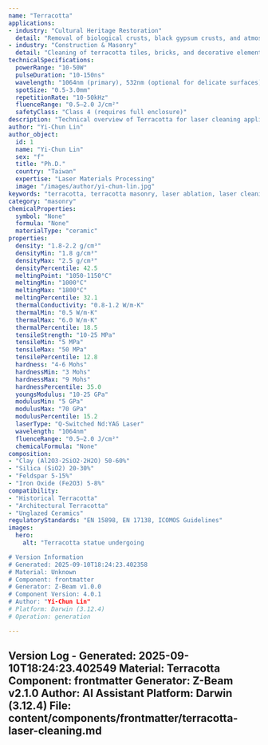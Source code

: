 ```yaml
---
name: "Terracotta"
applications:
- industry: "Cultural Heritage Restoration"
  detail: "Removal of biological crusts, black gypsum crusts, and atmospheric pollutants from terracotta artifacts and architectural elements"
- industry: "Construction & Masonry"
  detail: "Cleaning of terracotta tiles, bricks, and decorative elements without damaging the porous ceramic body"
technicalSpecifications:
  powerRange: "10-50W"
  pulseDuration: "10-150ns"
  wavelength: "1064nm (primary), 532nm (optional for delicate surfaces)"
  spotSize: "0.5-3.0mm"
  repetitionRate: "10-50kHz"
  fluenceRange: "0.5–2.0 J/cm²"
  safetyClass: "Class 4 (requires full enclosure)"
description: "Technical overview of Terracotta for laser cleaning applications, focusing on the interaction of near-infrared wavelengths with the clay-based ceramic matrix for precise contaminant removal."
author: "Yi-Chun Lin"
author_object:
  id: 1
  name: "Yi-Chun Lin"
  sex: "f"
  title: "Ph.D."
  country: "Taiwan"
  expertise: "Laser Materials Processing"
  image: "/images/author/yi-chun-lin.jpg"
keywords: "terracotta, terracotta masonry, laser ablation, laser cleaning, non-contact cleaning, pulsed fiber laser, surface contamination removal, industrial laser parameters, thermal processing, surface restoration, cultural heritage, brick cleaning"
category: "masonry"
chemicalProperties:
  symbol: "None"
  formula: "None"
  materialType: "ceramic"
properties:
  density: "1.8-2.2 g/cm³"
  densityMin: "1.8 g/cm³"
  densityMax: "2.5 g/cm³"
  densityPercentile: 42.5
  meltingPoint: "1050-1150°C"
  meltingMin: "1000°C"
  meltingMax: "1800°C"
  meltingPercentile: 32.1
  thermalConductivity: "0.8-1.2 W/m·K"
  thermalMin: "0.5 W/m·K"
  thermalMax: "6.0 W/m·K"
  thermalPercentile: 18.5
  tensileStrength: "10-25 MPa"
  tensileMin: "5 MPa"
  tensileMax: "50 MPa"
  tensilePercentile: 12.8
  hardness: "4-6 Mohs"
  hardnessMin: "3 Mohs"
  hardnessMax: "9 Mohs"
  hardnessPercentile: 35.0
  youngsModulus: "10-25 GPa"
  modulusMin: "5 GPa"
  modulusMax: "70 GPa"
  modulusPercentile: 15.2
  laserType: "Q-Switched Nd:YAG Laser"
  wavelength: "1064nm"
  fluenceRange: "0.5–2.0 J/cm²"
  chemicalFormula: "None"
composition:
- "Clay (Al2O3·2SiO2·2H2O) 50-60%"
- "Silica (SiO2) 20-30%"
- "Feldspar 5-15%"
- "Iron Oxide (Fe2O3) 5-8%"
compatibility:
- "Historical Terracotta"
- "Architectural Terracotta"
- "Unglazed Ceramics"
regulatoryStandards: "EN 15898, EN 17138, ICOMOS Guidelines"
images:
  hero:
    alt: "Terracotta statue undergoing

# Version Information
# Generated: 2025-09-10T18:24:23.402358
# Material: Unknown
# Component: frontmatter
# Generator: Z-Beam v1.0.0
# Component Version: 4.0.1
# Author: "Yi-Chun Lin"
# Platform: Darwin (3.12.4)
# Operation: generation

---
```

Version Log - Generated: 2025-09-10T18:24:23.402549
Material: Terracotta
Component: frontmatter
Generator: Z-Beam v2.1.0
Author: AI Assistant
Platform: Darwin (3.12.4)
File: content/components/frontmatter/terracotta-laser-cleaning.md
---
